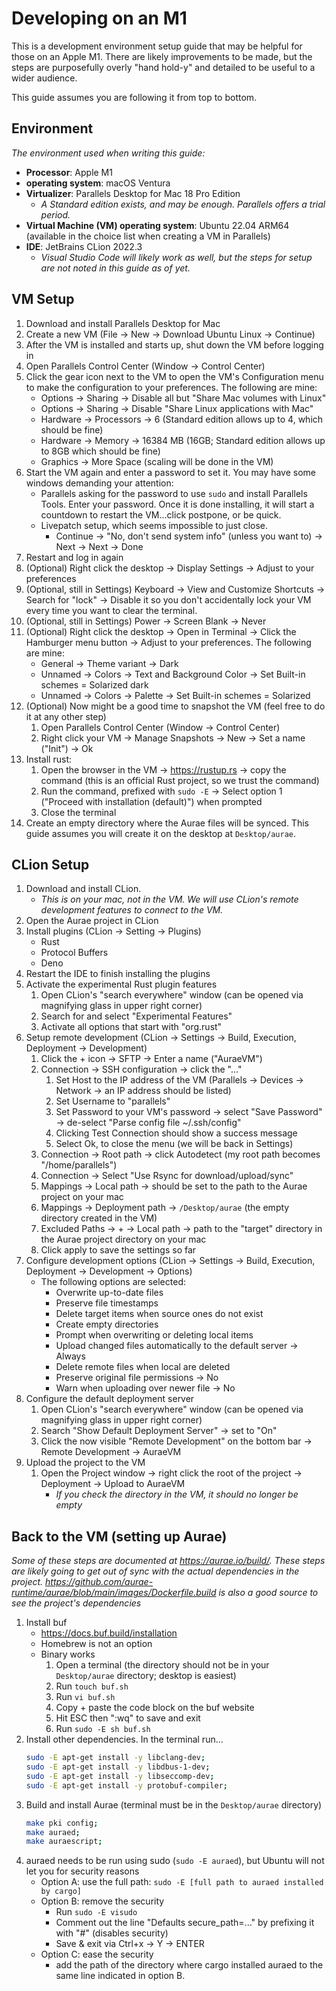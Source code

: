 # Developing on an M1

This is a development environment setup guide that may be helpful for those on an Apple M1. There are likely improvements to be made, but the steps are purposefully overly "hand hold-y" and detailed to be useful to a wider audience.

This guide assumes you are following it from top to bottom.

## Environment
*The environment used when writing this guide:*

- **Processor**: Apple M1
- **operating system**: macOS Ventura
- **Virtualizer**: Parallels Desktop for Mac 18 Pro Edition
    - *A Standard edition exists, and may be enough. Parallels offers a trial period.*
- **Virtual Machine (VM) operating system**: Ubuntu 22.04 ARM64 (available in the choice list when creating a VM in Parallels)
- **IDE**: JetBrains CLion 2022.3
    - *Visual Studio Code will likely work as well, but the steps for setup are not noted in this guide as of yet.*

## VM Setup

1. Download and install Parallels Desktop for Mac
2. Create a new VM (File -> New -> Download Ubuntu Linux -> Continue)
3. After the VM is installed and starts up, shut down the VM before logging in
4. Open Parallels Control Center (Window -> Control Center)
5. Click the gear icon next to the VM to open the VM's Configuration menu to make the configuration to your preferences.
   The following are mine:
    - Options -> Sharing -> Disable all but "Share Mac volumes with Linux"
    - Options -> Sharing -> Disable "Share Linux applications with Mac"
    - Hardware -> Processors -> 6 (Standard edition allows up to 4, which should be fine)
    - Hardware -> Memory -> 16384 MB (16GB; Standard edition allows up to 8GB which should be fine)
    - Graphics -> More Space (scaling will be done in the VM)
6. Start the VM again and enter a password to set it. You may have some windows demanding your attention:
    - Parallels asking for the password to use `sudo` and install Parallels Tools. Enter your password. Once it is done
      installing, it will start a countdown to restart the VM...click postpone, or be quick.
    - Livepatch setup, which seems impossible to just close.
        - Continue -> "No, don't send system info" (unless you want to) -> Next -> Next -> Done
7. Restart and log in again
8. (Optional) Right click the desktop -> Display Settings -> Adjust to your preferences
9. (Optional, still in Settings) Keyboard -> View and Customize Shortcuts -> Search for "lock" -> Disable it so you
   don't accidentally lock your VM every time you want to clear the terminal.
10. (Optional, still in Settings) Power -> Screen Blank -> Never
11. (Optional) Right click the desktop -> Open in Terminal -> Click the Hamburger menu button -> Adjust to your
    preferences. The following are mine:
    - General -> Theme variant -> Dark
    - Unnamed -> Colors -> Text and Background Color -> Set Built-in schemes = Solarized dark
    - Unnamed -> Colors -> Palette -> Set Built-in schemes = Solarized
12. (Optional) Now might be a good time to snapshot the VM (feel free to do it at any other step)
    1. Open Parallels Control Center (Window -> Control Center)
    2. Right click your VM -> Manage Snapshots -> New -> Set a name ("Init") -> Ok
13. Install rust:
    1. Open the browser in the VM -> https://rustup.rs -> copy the command (this is an official Rust project, so we trust the command)
    2. Run the command, prefixed with `sudo -E` -> Select option 1 ("Proceed with installation (default)") when prompted
    3. Close the terminal
14. Create an empty directory where the Aurae files will be synced. This guide assumes you will create it on the desktop
    at `Desktop/aurae`.

## CLion Setup

1. Download and install CLion.
    - *This is on your mac, not in the VM. We will use CLion's remote development features to connect to the VM.*
2. Open the Aurae project in CLion
3. Install plugins (CLion -> Setting -> Plugins)
    - Rust
    - Protocol Buffers
    - Deno
4. Restart the IDE to finish installing the plugins
5. Activate the experimental Rust plugin features
    1. Open CLion's "search everywhere" window (can be opened via magnifying glass in upper right corner)
    2. Search for and select "Experimental Features"
    3. Activate all options that start with "org.rust"
6. Setup remote development (CLion -> Settings -> Build, Execution, Deployment -> Development)
    1. Click the + icon -> SFTP -> Enter a name ("AuraeVM")
    2. Connection -> SSH configuration -> click the "..."
        1. Set Host to the IP address of the VM (Parallels -> Devices -> Network -> an IP address should be listed)
        2. Set Username to "parallels"
        3. Set Password to your VM's password -> select "Save Password" -> de-select "Parse config file ~/.ssh/config"
        4. Clicking Test Connection should show a success message
        5. Select Ok, to close the menu (we will be back in Settings)
    3. Connection -> Root path -> click Autodetect (my root path becomes "/home/parallels")
    4. Connection -> Select "Use Rsync for download/upload/sync"
    5. Mappings -> Local path -> should be set to the path to the Aurae project on your mac
    6. Mappings -> Deployment path -> `/Desktop/aurae` (the empty directory created in the VM)
    7. Excluded Paths -> + -> Local path -> path to the "target" directory in the Aurae project directory on your mac
    8. Click apply to save the settings so far
7. Configure development options (CLion -> Settings -> Build, Execution, Deployment -> Development -> Options)
    - The following options are selected:
        - Overwrite up-to-date files
        - Preserve file timestamps
        - Delete target items when source ones do not exist
        - Create empty directories
        - Prompt when overwriting or deleting local items
        - Upload changed files automatically to the default server -> Always
        - Delete remote files when local are deleted
        - Preserve original file permissions -> No
        - Warn when uploading over newer file -> No
8. Configure the default deployment server
    1. Open CLion's "search everywhere" window (can be opened via magnifying glass in upper right corner)
    2. Search "Show Default Deployment Server" -> set to "On"
    3. Click the now visible "Remote Development" on the bottom bar -> Remote Development -> AuraeVM
9. Upload the project to the VM
    1. Open the Project window -> right click the root of the project -> Deployment -> Upload to AuraeVM
        - *If you check the directory in the VM, it should no longer be empty*

## Back to the VM (setting up Aurae)

*Some of these steps are documented at https://aurae.io/build/. These steps are likely going to get out of sync with the
actual dependencies in the project. https://github.com/aurae-runtime/aurae/blob/main/images/Dockerfile.build is also a
good source to see the project's dependencies*

1. Install buf
    - https://docs.buf.build/installation
    - Homebrew is not an option
    - Binary works
        1. Open a terminal (the directory should not be in your `Desktop/aurae` directory; desktop is easiest)
        2. Run `touch buf.sh`
        3. Run `vi buf.sh`
        4. Copy + paste the code block on the buf website
        5. Hit ESC then ":wq" to save and exit
        6. Run `sudo -E sh buf.sh`
2. Install other dependencies. In the terminal run...
    ```bash
    sudo -E apt-get install -y libclang-dev;
    sudo -E apt-get install -y libdbus-1-dev;
    sudo -E apt-get install -y libseccomp-dev;
    sudo -E apt-get install -y protobuf-compiler;
    ```
3. Build and install Aurae (terminal must be in the `Desktop/aurae` directory)
   ```bash
   make pki config;
   make auraed;
   make auraescript;
   ```
4. auraed needs to be run using sudo (`sudo -E auraed`), but Ubuntu will not let you for security reasons
    - Option A: use the full path: `sudo -E [full path to auraed installed by cargo]`
    - Option B: remove the security
        - Run `sudo -E visudo`
        - Comment out the line "Defaults secure_path=..." by prefixing it with "#" (disables security)
        - Save & exit via Ctrl+x -> Y -> ENTER
    - Option C: ease the security
        - add the path of the directory where cargo installed auraed to the same line indicated in option B.